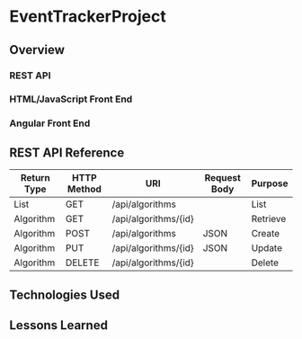 # EventTrackerProject

## Overview

### REST API

### HTML/JavaScript Front End

### Angular Front End

## REST API Reference
| Return Type      | HTTP Method | URI                  | Request Body | Purpose  |
|------------------|-------------|----------------------|--------------|----------|
| List<Algorithms> | GET         | /api/algorithms      |              | List     |
| Algorithm        | GET         | /api/algorithms/{id} |              | Retrieve |  
| Algorithm        | POST        | /api/algorithms      | JSON         | Create   |
| Algorithm        | PUT         | /api/algorithms/{id} | JSON         | Update   |
| Algorithm        | DELETE      | /api/algorithms/{id} |              | Delete   |

## Technologies Used

## Lessons Learned
